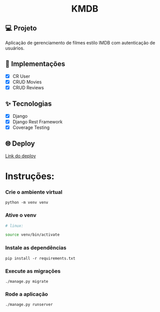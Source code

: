 <h1 align="center">
KMDB
</h1>

## 💻 Projeto

Aplicação de gerenciamento de filmes estilo IMDB com autenticação de usuários.

## 🔨 Implementações

- [x] CR User
- [x] CRUD Movies
- [x] CRUD Reviews

## ✨ Tecnologias

- [x] Django
- [x] Django Rest Framework
- [x] Coverage Testing

## 🌐 Deploy

[Link do deploy](https://dollar-store-api.herokuapp.com/api/docs/)

# Instruções:
 
### Crie o ambiente virtual
```
python -m venv venv
```
### Ative o venv
```bash
# linux: 

source venv/bin/activate

```

### Instale as dependências 
```
pip install -r requirements.txt
```
### Execute as migrações
```
./manage.py migrate
```
### Rode a aplicação
```
./manage.py runserver
```

